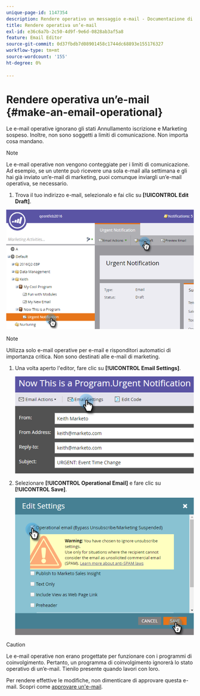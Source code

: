 ```yaml
---
unique-page-id: 1147354
description: Rendere operativo un messaggio e-mail - Documentazione di Marketo - Documentazione del prodotto
title: Rendere operativa un’e-mail
exl-id: e36c6a7b-2c50-4d9f-9e6d-0828ab3af5a8
feature: Email Editor
source-git-commit: 0d37fbdb7d08901458c1744dc68893e155176327
workflow-type: tm+mt
source-wordcount: '155'
ht-degree: 0%

---
```


# Rendere operativa un’e-mail {#make-an-email-operational}

Le e-mail operative ignorano gli stati Annullamento iscrizione e Marketing sospeso. Inoltre, non sono soggetti a limiti di comunicazione. Non importa cosa mandano.

>[!NOTE]
>
>Le e-mail operative non vengono conteggiate per i limiti di comunicazione. Ad esempio, se un utente può ricevere una sola e-mail alla settimana e gli hai già inviato un’e-mail di marketing, puoi comunque inviargli un’e-mail operativa, se necessario.

1. Trova il tuo indirizzo e-mail, selezionalo e fai clic su **[!UICONTROL Edit Draft]**.

![](assets/one-1.png)

>[!NOTE]
>
>Utilizza solo e-mail operative per e-mail e risponditori automatici di importanza critica. Non sono destinati alle e-mail di marketing.

1. Una volta aperto l&#39;editor, fare clic su **[!UICONTROL Email Settings]**.

   ![](assets/two-1.png)

1. Selezionare **[!UICONTROL Operational Email]** e fare clic su **[!UICONTROL Save]**.

   ![](assets/three.png)

>[!CAUTION]
>
>Le e-mail operative non erano progettate per funzionare con i programmi di coinvolgimento. Pertanto, un programma di coinvolgimento ignorerà lo stato operativo di un’e-mail. Tienilo presente quando lavori con loro.

Per rendere effettive le modifiche, non dimenticare di approvare questa e-mail. Scopri come [approvare un&#39;e-mail](/help/marketo/product-docs/email-marketing/general/creating-an-email/approve-an-email.md).
